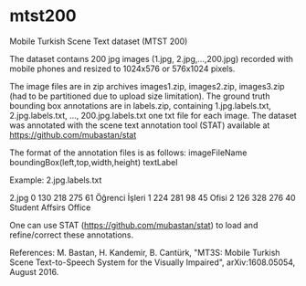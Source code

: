 # mtst200
Mobile Turkish Scene Text dataset (MTST 200)

The dataset contaıns 200 jpg images (1.jpg, 2.jpg,...,200.jpg) recorded with mobile phones and resized to 1024x576 or 576x1024 pixels.

The image files are in zip archives images1.zip, images2.zip, images3.zip (had to be partitioned due to upload size limitation).
The ground truth bounding box annotations are in labels.zip, containing 1.jpg.labels.txt, 2.jpg.labels.txt, ..., 200.jpg.labels.txt  one txt file for each image. The dataset was annotated with the scene text annotation tool (STAT) available at https://github.com/mubastan/stat

The format of the annotation files is as follows:
imageFileName
boundingBox(left,top,width,height) textLabel

Example: 2.jpg.labels.txt

2.jpg
0 130 218 275 61 Öğrenci İşleri
1 224 281 98 45 Ofisi
2 126 328 276 40 Student Affsirs Office

One can use STAT (https://github.com/mubastan/stat) to load and refine/correct these annotations.

References:
M. Bastan, H. Kandemir, B. Cantürk, "MT3S: Mobile Turkish Scene Text-to-Speech System for the Visually Impaired", arXiv:1608.05054, August 2016.

